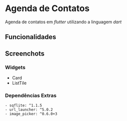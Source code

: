 # Agenda de Contatos
Agenda de contatos em *flutter* utilizando a linguagem *dart*

## Funcionalidades

## Screenchots

### Widgets
 - Card
 - ListTile

### Dependências Extras
    - sqflite: ^1.1.5
    - url_launcher: ^5.0.2
    - image_picker: ^0.6.0+3

